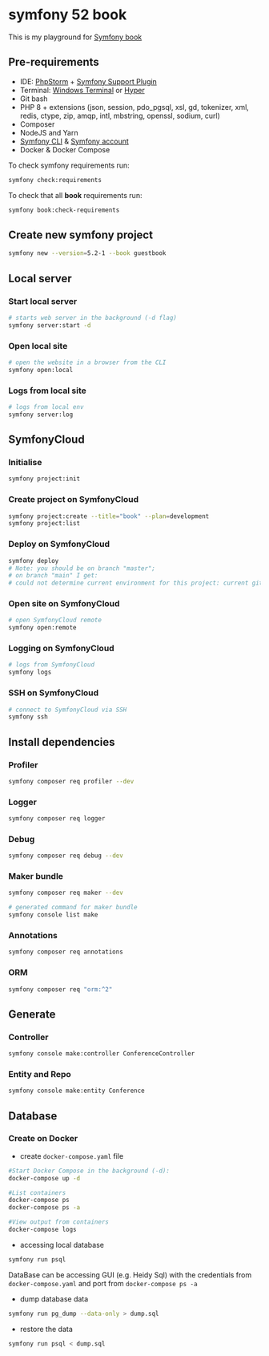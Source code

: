 # symfony 52 book
This is my playground for [Symfony book](https://symfony.com/book)

## Pre-requirements
- IDE: [PhpStorm](https://www.jetbrains.com/phpstorm/) + [Symfony Support Plugin](https://plugins.jetbrains.com/plugin/7219-symfony-support)
- Terminal: [Windows Terminal](https://aka.ms/terminal) or [Hyper](https://hyper.is/)
- Git bash
- PHP 8 + extensions (json, session, pdo_pgsql, xsl, gd, tokenizer, xml, redis, ctype, zip, amqp, intl, mbstring, openssl, sodium, curl)
- Composer
- NodeJS and Yarn
- [Symfony CLI](https://symfony.com/download) & [Symfony account](https://symfony.com/account)
- Docker & Docker Compose

To check symfony requirements run:
```bash
symfony check:requirements
```

To check that all **book** requirements run:
```bash
symfony book:check-requirements
```

## Create new symfony project
```bash
symfony new --version=5.2-1 --book guestbook
```

## Local server
### Start local server
```bash
# starts web server in the background (-d flag)
symfony server:start -d
```

### Open local site 
```bash
# open the website in a browser from the CLI
symfony open:local
```

### Logs from local site 
```bash
# logs from local env
symfony server:log
```

## SymfonyCloud
### Initialise
```bash
symfony project:init
```
### Create project on SymfonyCloud
```bash
symfony project:create --title="book" --plan=development
symfony project:list
```

### Deploy on SymfonyCloud
```bash
symfony deploy
# Note: you should be on branch "master"; 
# on branch "main" I get:
# could not determine current environment for this project: current git branch name doesn't match any SymfonyCloud environments.
```

### Open site on SymfonyCloud
```bash
# open SymfonyCloud remote 
symfony open:remote
```

### Logging on SymfonyCloud
```bash
# logs from SymfonyCloud
symfony logs
```

### SSH on SymfonyCloud 
```bash
# connect to SymfonyCloud via SSH
symfony ssh
```

## Install dependencies
### Profiler
```bash
symfony composer req profiler --dev
```
### Logger
```bash
symfony composer req logger
```
### Debug
```bash
symfony composer req debug --dev
```
### Maker bundle
```bash
symfony composer req maker --dev

# generated command for maker bundle 
symfony console list make
```
### Annotations
```bash
symfony composer req annotations
```
### ORM
```bash
symfony composer req "orm:^2"
```

## Generate 
### Controller
```bash
symfony console make:controller ConferenceController
```
### Entity and Repo
```bash
symfony console make:entity Conference
```

## Database
### Create on Docker 
- create ``docker-compose.yaml`` file
```bash
#Start Docker Compose in the background (-d):
docker-compose up -d

#List containers
docker-compose ps
docker-compose ps -a

#View output from containers
docker-compose logs
```

- accessing local database
```bash
symfony run psql
```
DataBase can be accessing GUI (e.g. Heidy Sql) with 
the credentials from ``docker-compose.yaml`` 
and port from ``docker-compose ps -a``  

- dump database data
```bash
symfony run pg_dump --data-only > dump.sql
```

- restore the data
```bash
symfony run psql < dump.sql
```
